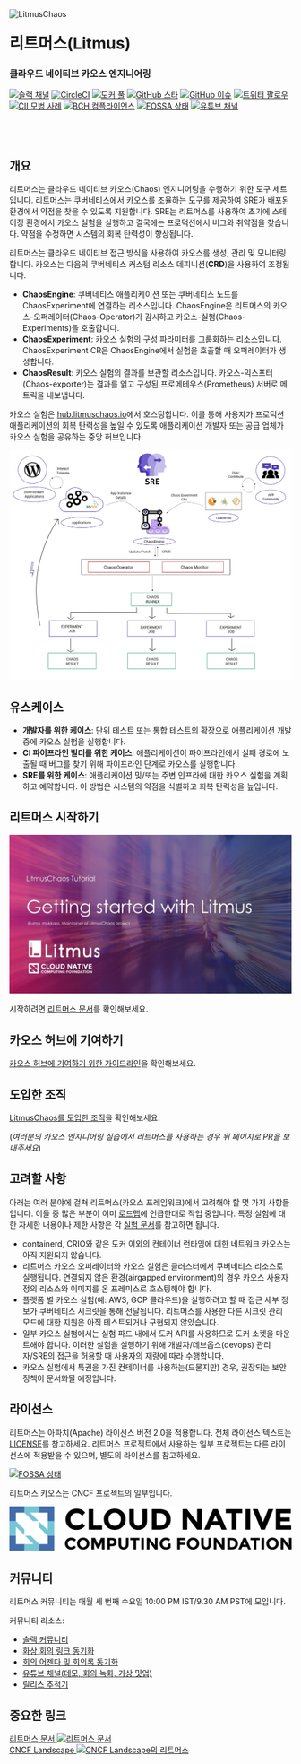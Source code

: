 <img alt="LitmusChaos" src="https://landscape.cncf.io/logos/litmus.svg" width="200" align="left">

# 리트머스(Litmus)
### 클라우드 네이티브 카오스 엔지니어링

[![슬랙 채널](https://img.shields.io/badge/Slack-Join-purple)](https://slack.litmuschaos.io)
[![CircleCI](https://circleci.com/gh/litmuschaos/litmus/tree/master.svg?style=shield)](https://app.circleci.com/pipelines/github/litmuschaos/litmus)
[![도커 풀](https://img.shields.io/docker/pulls/litmuschaos/chaos-operator.svg)](https://hub.docker.com/r/litmuschaos/chaos-operator)
[![GitHub 스타](https://img.shields.io/github/stars/litmuschaos/litmus?style=social)](https://github.com/litmuschaos/litmus/stargazers)
[![GitHub 이슈](https://img.shields.io/github/issues/litmuschaos/litmus)](https://github.com/litmuschaos/litmus/issues)
[![트위터 팔로우](https://img.shields.io/twitter/follow/litmuschaos?style=social)](https://twitter.com/LitmusChaos)
[![CII 모범 사례](https://bestpractices.coreinfrastructure.org/projects/3202/badge)](https://bestpractices.coreinfrastructure.org/projects/3202)
[![BCH 컴플라이언스](https://bettercodehub.com/edge/badge/litmuschaos/litmus?branch=master)](https://bettercodehub.com/)
[![FOSSA 상태](https://app.fossa.io/api/projects/git%2Bgithub.com%2Flitmuschaos%2Flitmus.svg?type=shield)](https://app.fossa.io/projects/git%2Bgithub.com%2Flitmuschaos%2Flitmus?ref=badge_shield)
[![유튜브 채널](https://img.shields.io/badge/YouTube-Subscribe-red)](https://www.youtube.com/channel/UCa57PMqmz_j0wnteRa9nCaw)
<br><br><br><br>

## 개요

리트머스는 클라우드 네이티브 카오스(Chaos) 엔지니어링을 수행하기 위한 도구 세트입니다. 리트머스는 쿠버네티스에서 카오스를 조율하는 도구를 제공하여 SRE가 배포된 환경에서 약점을 찾을 수 있도록 지원합니다. SRE는 리트머스를 사용하여 초기에 스테이징 환경에서 카오스 실험을 실행하고 결국에는 프로덕션에서 버그와 취약점을 찾습니다. 약점을 수정하면 시스템의 회복 탄력성이 향상됩니다.

리트머스는 클라우드 네이티브 접근 방식을 사용하여 카오스를 생성, 관리 및 모니터링 합니다. 카오스는 다음의 쿠버네티스 커스텀 리소스 데피니션(**CRD**)을 사용하여 조정됩니다.

- **ChaosEngine**: 쿠버네티스 애플리케이션 또는 쿠버네티스 노드를 ChaosExperiment에 연결하는 리소스입니다. ChaosEngine은 리트머스의 카오스-오퍼레이터(Chaos-Operator)가 감시하고 카오스-실험(Chaos-Experiments)을 호출합니다.
- **ChaosExperiment**: 카오스 실험의 구성 파라미터를 그룹화하는 리소스입니다. ChaosExperiment CR은 ChaosEngine에서 실험을 호출할 때 오퍼레이터가 생성합니다.
- **ChaosResult**: 카오스 실험의 결과를 보관할 리소스입니다. 카오스-익스포터(Chaos-exporter)는 결과를 읽고 구성된 프로메테우스(Prometheus) 서버로 메트릭을 내보냅니다.

카오스 실험은 <a href="https://hub.litmuschaos.io" target="_blank">hub.litmuschaos.io</a>에서 호스팅합니다. 이를 통해 사용자가 프로덕션 애플리케이션의 회복 탄력성을 높일 수 있도록 애플리케이션 개발자 또는 공급 업체가 카오스 실험을 공유하는 중앙 허브입니다.

![리트머스 워크플로우](/images/litmus-arch_1.png)

## 유스케이스

- **개발자를 위한 케이스**: 단위 테스트 또는 통합 테스트의 확장으로 애플리케이션 개발 중에 카오스 실험을 실행합니다.
- **CI 파이프라인 빌더를 위한 케이스**: 애플리케이션이 파이프라인에서 실패 경로에 노출될 때 버그를 찾기 위해 파이프라인 단계로 카오스를 실행합니다.
- **SRE를 위한 케이스**: 애플리케이션 및/또는 주변 인프라에 대한 카오스 실험을 계획하고 예약합니다. 이 방법은 시스템의 약점을 식별하고 회복 탄력성을 높입니다.

## 리트머스 시작하기

[![IMAGE ALT TEXT](images/maxresdefault.jpg)](https://youtu.be/W5hmNbaYPfM)

시작하려면 <a href="https://docs.litmuschaos.io/docs/next/getstarted.html" target="_blank">리트머스 문서</a>를 확인해보세요.

## 카오스 허브에 기여하기

<a href="https://github.com/litmuschaos/community-charts/blob/master/CONTRIBUTING.md" target="_blank">카오스 허브에 기여하기 위한 가이드라인</a>을 확인해보세요.

## 도입한 조직

<a href="https://github.com/litmuschaos/litmus/blob/master/ADOPTERS.md" target="_blank">LitmusChaos를 도입한 조직</a>을 확인해보세요.

(_여러분의 카오스 엔지니어링 실습에서 리트머스를 사용하는 경우 위 페이지로 PR을 보내주세요_)

## 고려할 사항

아래는 여러 분야에 걸쳐 리트머스(카오스 프레임워크)에서 고려해야 할 몇 가지 사항들입니다. 이들 중 많은 부분이
이미 [로드맵](./ROADMAP.md)에 언급한대로 작업 중입니다. 특정 실험에 대한 자세한 내용이나 제한 사항은 각 [실험 문서](https://docs.litmuschaos.io/docs/pod-delete/)를 참고하면 됩니다.

- containerd, CRIO와 같은 도커 이외의 컨테이너 런타임에 대한 네트워크 카오스는 아직 지원되지 않습니다.
- 리트머스 카오스 오퍼레이터와 카오스 실험은 클러스터에서 쿠버네티스 리소스로 실행됩니다. 연결되지 않은 환경(airgapped environment)의 경우 카오스 사용자 정의 리소스와
  이미지를 온 프레미스로 호스팅해야 합니다.
- 플랫폼 별 카오스 실험(예: AWS, GCP 클라우드)을 실행하려고 할 때 접근 세부 정보가 쿠버네티스 시크릿을 통해 전달됩니다. 리트머스를
  사용한 다른 시크릿 관리 모드에 대한 지원은 아직 테스트되거나 구현되지 않았습니다.
- 일부 카오스 실험에서는 실험 파드 내에서 도커 API를 사용하므로 도커 소켓을 마운트해야 합니다. 이러한 실험을 실행하기 위해
  개발자/데브옵스(devops) 관리자/SRE의 접근을 허용할 때 사용자의 재량에 따라 수행합니다.
- 카오스 실험에서 특권을 가진 컨테이너를 사용하는(드물지만) 경우, 권장되는 보안 정책이 문서화될 예정입니다.

## 라이선스

리트머스는 아파치(Apache) 라이선스 버전 2.0을 적용합니다. 전체 라이선스 텍스트는 [LICENSE](./LICENSE)를 참고하세요. 리트머스 프로젝트에서 사용하는 일부 프로젝트는 다른 라이선스에 적용받을 수 있으며, 별도의 라이선스를 참고하세요.

[![FOSSA 상태](https://app.fossa.io/api/projects/git%2Bgithub.com%2Flitmuschaos%2Flitmus.svg?type=large)](https://app.fossa.io/projects/git%2Bgithub.com%2Flitmuschaos%2Flitmus?ref=badge_large)

리트머스 카오스는 CNCF 프로젝트의 일부입니다.

[![CNCF](https://github.com/cncf/artwork/blob/main/other/cncf/horizontal/color/cncf-color.png)](https://landscape.cncf.io/selected=litmus)

## 커뮤니티

리트머스 커뮤니티는 매월 세 번째 수요일 10:00 PM IST/9.30 AM PST에 모입니다.

커뮤니티 리소스:

- [슬랙 커뮤니티](https://slack.litmuschaos.io)
- [화상 회의 링크 동기화](https://zoom.us/j/91358162694)
- [회의 어젠다 및 회의록 동기화](https://hackmd.io/a4Zu_sH4TZGeih-xCimi3Q)
- [유튜브 채널(데모, 회의 녹화, 가상 밋업)](https://www.youtube.com/channel/UCa57PMqmz_j0wnteRa9nCaw)
- [릴리스 추적기](https://github.com/litmuschaos/litmus/milestones)

## 중요한 링크

<a href="https://docs.litmuschaos.io">
  리트머스 문서 <img src="https://avatars0.githubusercontent.com/u/49853472?s=200&v=4" alt="리트머스 문서" height="15">
</a>
<br>
<a href="https://landscape.cncf.io/selected=litmus">
  CNCF Landscape <img src="https://landscape.cncf.io/images/cncf-landscape-horizontal-color.svg" alt="CNCF Landscape의 리트머스" height="15">
</a>
